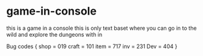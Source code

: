 # game-in-console
this is a game in a console this is only text baset where you can go in to the wild and explore the dungeons with in


Bug codes 
{
	shop = 019
	craft = 101
	item = 717
	inv = 231
	Dev = 404
}
